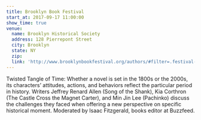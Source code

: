 ```yaml
---
title: Brooklyn Book Festival
start_at: 2017-09-17 11:00:00
show_time: true
venue:
  name: Brooklyn Historical Society
  address: 128 Pierrepont Street
  city: Brooklyn
  state: NY
  zip:
  link: 'http://www.brooklynbookfestival.org/authors/#filter=.festival-day'
---
```



Twisted Tangle of Time: Whether a novel is set in the 1800s or the 2000s, its characters’ attitudes, actions, and behaviors reflect the particular period in history. Writers Jeffrey Renard Allen (Song of the Shank), Kia Corthron (The Castle Cross the Magnet Carter), and Min Jin Lee (Pachinko) discuss the challenges they faced when offering a new perspective on specific historical moment. Moderated by Isaac Fitzgerald, books editor at Buzzfeed.